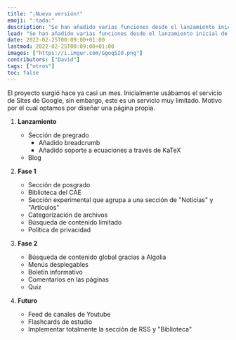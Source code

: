 ```yaml
---
title: "¡Nueva versión!"
emoji: ":tada:"
description: "Se han añadido varias funciones desde el lanzamiento inicial de esta página, aquí una lista de ellos y los que tengo planeados añadir."
lead: "Se han añadido varias funciones desde el lanzamiento inicial de esta página, aquí una lista de ellos y también de los que tengo planeados añadir."
date: 2022-02-25T00:09:00+01:00
lastmod: 2022-02-25T00:09:00+01:00
images: ["https://i.imgur.com/GgoqSI0.png"]
contributors: ["David"]
tags: ["otros"]
toc: false
---
```


El proyecto surgió hace ya casi un mes. Inicialmente usábamos el servicio de Sites de Google, sin embargo, este es un servicio muy limitado. Motivo por el cual optamos por diseñar una página propia.

1. **Lanzamiento**

    - Sección de pregrado
        - Añadido breadcrumb
        - Añadido soporte a ecuaciones a través de KaTeX
    - Blog

<p>   </p>

2. **Fase 1**

    - Sección de posgrado
    - Biblioteca del CAE
    - Sección experimental que agrupa a una sección de "Noticias" y "Artículos"
    - Categorización de archivos
    - Búsqueda de contenido limitado
    - Política de privacidad

<p>   </p>

3. **Fase 2**

    - Búsqueda de contenido global gracias a Algolia
    - Menús desplegables
    - Boletín informativo
    - Comentarios en las páginas
    - Quiz

<p>   </p>

4. **Futuro**

    - Feed de canales de Youtube
    - Flashcards de estudio
    - Implementar totalmente la sección de RSS y "Biblioteca"
